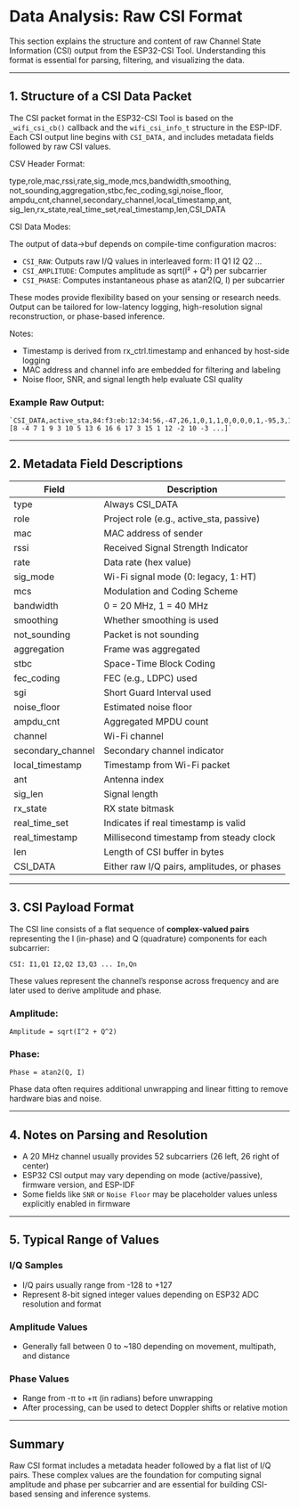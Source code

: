 # Data Analysis: Raw CSI Format

This section explains the structure and content of raw Channel State Information (CSI) output from the ESP32-CSI Tool. Understanding this format is essential for parsing, filtering, and visualizing the data.

---

## 1. Structure of a CSI Data Packet

The CSI packet format in the ESP32-CSI Tool is based on the `_wifi_csi_cb()` callback and the `wifi_csi_info_t` structure in the ESP-IDF. Each CSI output line begins with `CSI_DATA,` and includes metadata fields followed by raw CSI values. 

CSV Header Format:

type,role,mac,rssi,rate,sig_mode,mcs,bandwidth,smoothing,
not_sounding,aggregation,stbc,fec_coding,sgi,noise_floor,
ampdu_cnt,channel,secondary_channel,local_timestamp,ant,
sig_len,rx_state,real_time_set,real_timestamp,len,CSI_DATA

CSI Data Modes:

The output of data->buf depends on compile-time configuration macros:

- `CSI_RAW`: Outputs raw I/Q values in interleaved form: I1 Q1 I2 Q2 ... 
- `CSI_AMPLITUDE`: Computes amplitude as sqrt(I² + Q²) per subcarrier
- `CSI_PHASE`: Computes instantaneous phase as atan2(Q, I) per subcarrier

These modes provide flexibility based on your sensing or research needs. Output can be tailored for low-latency logging, high-resolution signal reconstruction, or phase-based inference.

Notes:

- Timestamp is derived from rx_ctrl.timestamp and enhanced by host-side logging
- MAC address and channel info are embedded for filtering and labeling
- Noise floor, SNR, and signal length help evaluate CSI quality

### Example Raw Output:
```
`CSI_DATA,active_sta,84:f3:eb:12:34:56,-47,26,1,0,1,1,0,0,0,0,1,-95,3,1,0,123456789,0,128,1,1,1685735234576,114,[8 -4 7 1 9 3 10 5 13 6 16 6 17 3 15 1 12 -2 10 -3 ...]`
```

---

## 2. Metadata Field Descriptions

| Field              | Description                                      |
|--------------------|--------------------------------------------------|
| type               | Always CSI_DATA                                 |
| role               | Project role (e.g., active_sta, passive)        |
| mac                | MAC address of sender                           |
| rssi               | Received Signal Strength Indicator              |
| rate               | Data rate (hex value)                           |
| sig_mode           | Wi-Fi signal mode (0: legacy, 1: HT)            |
| mcs                | Modulation and Coding Scheme                    |
| bandwidth          | 0 = 20 MHz, 1 = 40 MHz                          |
| smoothing          | Whether smoothing is used                       |
| not_sounding       | Packet is not sounding                          |
| aggregation        | Frame was aggregated                            |
| stbc               | Space-Time Block Coding                         |
| fec_coding         | FEC (e.g., LDPC) used                           |
| sgi                | Short Guard Interval used                       |
| noise_floor        | Estimated noise floor                           |
| ampdu_cnt          | Aggregated MPDU count                           |
| channel            | Wi-Fi channel                                   |
| secondary_channel  | Secondary channel indicator                     |
| local_timestamp    | Timestamp from Wi-Fi packet                     |
| ant                | Antenna index                                   |
| sig_len            | Signal length                                   |
| rx_state           | RX state bitmask                                |
| real_time_set      | Indicates if real timestamp is valid            |
| real_timestamp     | Millisecond timestamp from steady clock         |
| len                | Length of CSI buffer in bytes                   |
| CSI_DATA           | Either raw I/Q pairs, amplitudes, or phases     |

---

## 3. CSI Payload Format

The CSI line consists of a flat sequence of **complex-valued pairs** representing the I (in-phase) and Q (quadrature) components for each subcarrier:

```
CSI: I1,Q1 I2,Q2 I3,Q3 ... In,Qn
```

These values represent the channel’s response across frequency and are later used to derive amplitude and phase.

### Amplitude:
```
Amplitude = sqrt(I^2 + Q^2)
```

### Phase:
```
Phase = atan2(Q, I)
```

Phase data often requires additional unwrapping and linear fitting to remove hardware bias and noise.

---

## 4. Notes on Parsing and Resolution

- A 20 MHz channel usually provides 52 subcarriers (26 left, 26 right of center)
- ESP32 CSI output may vary depending on mode (active/passive), firmware version, and ESP-IDF
- Some fields like `SNR` or `Noise Floor` may be placeholder values unless explicitly enabled in firmware

---

## 5. Typical Range of Values

### I/Q Samples
- I/Q pairs usually range from -128 to +127
- Represent 8-bit signed integer values depending on ESP32 ADC resolution and format

### Amplitude Values
- Generally fall between 0 to ~180 depending on movement, multipath, and distance

### Phase Values
- Range from -π to +π (in radians) before unwrapping
- After processing, can be used to detect Doppler shifts or relative motion

---


## Summary

Raw CSI format includes a metadata header followed by a flat list of I/Q pairs. These complex values are the foundation for computing signal amplitude and phase per subcarrier and are essential for building CSI-based sensing and inference systems.

